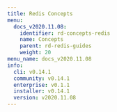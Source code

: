 ```yaml
---
title: Redis Concepts
menu:
  docs_v2020.11.08:
    identifier: rd-concepts-redis
    name: Concepts
    parent: rd-redis-guides
    weight: 20
menu_name: docs_v2020.11.08
info:
  cli: v0.14.1
  community: v0.14.1
  enterprise: v0.1.1
  installer: v0.14.1
  version: v2020.11.08
---
```


